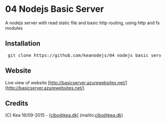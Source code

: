 # 04 Nodejs Basic Server
A nodejs server with read static file and basic http routing, using http and fs modules

## Installation

<pre> git clone https://github.com/keanodejs/04_nodejs_basic_server.git </pre>

## Website

Live view of website [http://basicserver.azurewebsites.net/](http://basicserver.azurewebsites.net/)

## Credits

(C) Kea 16/09-2015 - [clbo@kea.dk]  (mailto:clbo@kea.dk)

